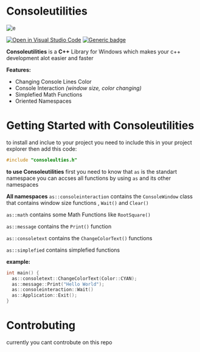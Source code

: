 # Consoleutilities
![e](https://cdn.discordapp.com/attachments/773986304433979437/861187630459912242/unknown.png)

[![Open in Visual Studio Code](https://open.vscode.dev/badges/open-in-vscode.svg)](https://open.vscode.dev/organization/repository)
[![Generic badge](https://img.shields.io/badge/Version-1.3_BETA-309fff.svg)](https://shields.io/)

**Consoleutilities** is a **C++** Library for Windows which makes your c++ development alot easier and faster 

**Features:**
- Changing Console Lines Color
- Console Interaction *(window size, color changing)*
- Simplefied Math Functions
- Oriented Namespaces

# Getting Started with Consoleutilities
to install and inclue to your project you need to include this in your project explorer then add this code: 
```cpp
#include "consoleulties.h"
```

**to use Consoleutilities**
first you need to know that `as` is the standart namespace you can accses all functions by using `as` and its other namespaces

**All namespaces**
`as::consoleinteraction` contains the `ConsoleWindow` class that contains window size functions , `Wait()` and `Clear()`

`as::math` contains some Math Functions like `RootSquare()`

`as::message`  contains the `Print()` function

`as::consoletext` contains the `ChangeColorText()` functions

`as::simplefied` contains simplefied functions

**example:**
```cpp
int main() {
  as::consoletext::ChangeColorText(Color::CYAN);
  as::message::Print("Hello World");
  as::consoleinteraction::Wait()
  as::Application::Exit();
}
```

# Controbuting
currently you cant controbute on this repo
